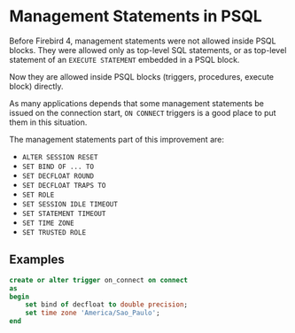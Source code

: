 # Management Statements in PSQL

Before Firebird 4, management statements were not allowed inside PSQL blocks. They were allowed only as top-level SQL statements, or as top-level statement of an `EXECUTE STATEMENT` embedded in a PSQL block.

Now they are allowed inside PSQL blocks (triggers, procedures, execute block) directly.

As many applications depends that some management statements be issued on the connection start, `ON CONNECT` triggers is a good place to put them in this situation.

The management statements part of this improvement are:
- `ALTER SESSION RESET`
- `SET BIND OF ... TO`
- `SET DECFLOAT ROUND`
- `SET DECFLOAT TRAPS TO`
- `SET ROLE`
- `SET SESSION IDLE TIMEOUT`
- `SET STATEMENT TIMEOUT`
- `SET TIME ZONE`
- `SET TRUSTED ROLE`

## Examples

```sql
create or alter trigger on_connect on connect
as
begin
    set bind of decfloat to double precision;
    set time zone 'America/Sao_Paulo';
end
```
